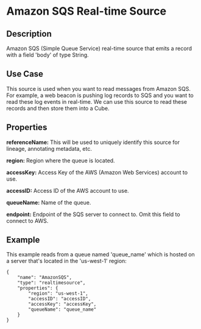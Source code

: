 # Amazon SQS Real-time Source


Description
-----------
Amazon SQS (Simple Queue Service) real-time source that emits a record with a field
'body' of type String.


Use Case
--------
This source is used when you want to read messages from Amazon SQS. For example,
a web beacon is pushing log records to SQS and you want to read these log events
in real-time. We can use this source to read these records and then store them
into a Cube.


Properties
----------
**referenceName:** This will be used to uniquely identify this source for lineage, annotating metadata, etc.

**region:** Region where the queue is located.

**accessKey:** Access Key of the AWS (Amazon Web Services) account to use.

**accessID:** Access ID of the AWS account to use.
  
**queueName:** Name of the queue.
  
**endpoint:** Endpoint of the SQS server to connect to. Omit this field to connect to AWS.


Example
-------
This example reads from a queue named 'queue_name' which is hosted on a server that's
located in the 'us-west-1' region:

    {
        "name": "AmazonSQS",
        "type": "realtimesource",
        "properties": {
            "region": "us-west-1",
            "accessID": "accessID",
            "accessKey": "accessKey",
            "queueName": "queue_name"
        }
    }

